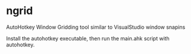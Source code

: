ngrid
=====

AutoHotkey Window Gridding tool similar to VisualStudio window snapins
  
  
Install the autohotkey executable, then run the main.ahk script with autohotkey.
